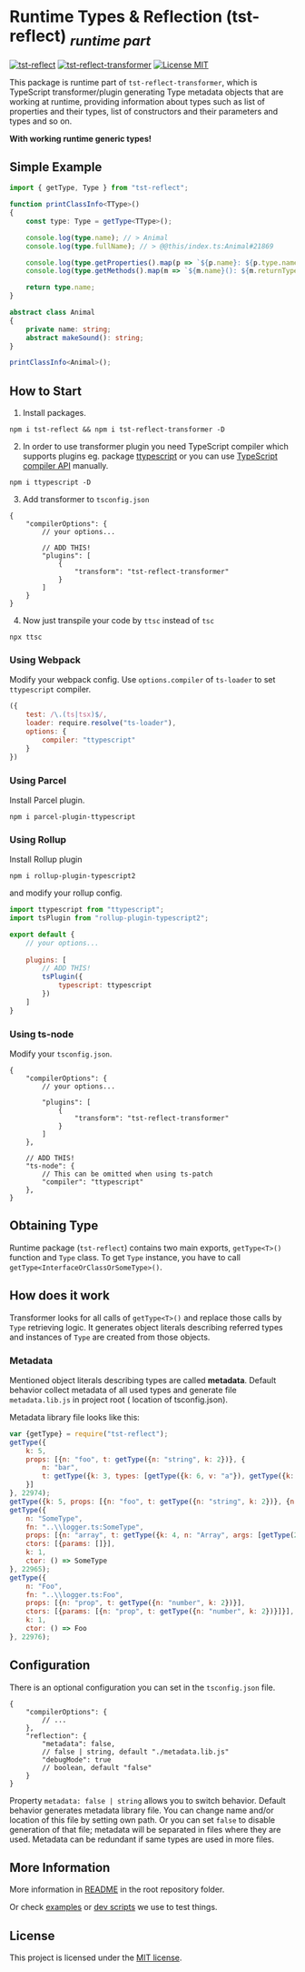 <h1>Runtime Types & Reflection (tst-reflect) <sub><i>runtime part</i></sub></h1>

[![tst-reflect](https://img.shields.io/npm/v/tst-reflect.svg?color=brightgreen&style=flat-square&logo=npm&label=tst-reflect)](https://www.npmjs.com/package/tst-reflect)
[![tst-reflect-transformer](https://img.shields.io/npm/v/tst-reflect-transformer.svg?color=brightgreen&style=flat-square&logo=npm&label=tst-reflect-transformer)](https://www.npmjs.com/package/tst-reflect-transformer)
[![License MIT](https://img.shields.io/badge/License-MIT-brightgreen?style=flat-square)](https://opensource.org/licenses/MIT)

This package is runtime part of `tst-reflect-transformer`, which is TypeScript transformer/plugin generating Type metadata objects that are working at runtime, providing
information about types such as list of properties and their types, list of constructors and their parameters and types and so on.

**With working runtime generic types!**

## Simple Example

```typescript
import { getType, Type } from "tst-reflect";

function printClassInfo<TType>()
{
    const type: Type = getType<TType>();

    console.log(type.name); // > Animal
    console.log(type.fullName); // > @@this/index.ts:Animal#21869

    console.log(type.getProperties().map(p => `${p.name}: ${p.type.name}`).join("\n")); // > name: string
    console.log(type.getMethods().map(m => `${m.name}(): ${m.returnType.name}`).join("\n")); // > makeSound(): string

    return type.name;
}

abstract class Animal
{
    private name: string;
    abstract makeSound(): string;
}

printClassInfo<Animal>();
```

## How to Start

1. Install packages.
```
npm i tst-reflect && npm i tst-reflect-transformer -D
```


2. In order to use transformer plugin you need TypeScript compiler which supports plugins eg. package [ttypescript](https://www.npmjs.com/package/ttypescript) or you can use [TypeScript compiler API](https://github.com/Microsoft/TypeScript/wiki/Using-the-Compiler-API) manually.
```
npm i ttypescript -D
```


3. Add transformer to `tsconfig.json`
```json5
{
    "compilerOptions": {
        // your options...

        // ADD THIS!
        "plugins": [
            {
                "transform": "tst-reflect-transformer"
            }
        ]
    }
}
```
4. Now just transpile your code by `ttsc` instead of `tsc`
```
npx ttsc
```

### Using Webpack
Modify your webpack config. Use `options.compiler` of `ts-loader` to set `ttypescript` compiler.
```javascript
({
    test: /\.(ts|tsx)$/,
    loader: require.resolve("ts-loader"),
    options: {
        compiler: "ttypescript"
    }
})
```

### Using Parcel
Install Parcel plugin.
```
npm i parcel-plugin-ttypescript
```

### Using Rollup
Install Rollup plugin
```
npm i rollup-plugin-typescript2
```
and modify your rollup config.
```javascript
import ttypescript from "ttypescript";
import tsPlugin from "rollup-plugin-typescript2";

export default {
    // your options...
    
    plugins: [
        // ADD THIS!
        tsPlugin({
            typescript: ttypescript
        })
    ]
}
```

### Using ts-node
Modify your `tsconfig.json`.
```json5
{
    "compilerOptions": {
        // your options...

        "plugins": [
            {
                "transform": "tst-reflect-transformer"
            }
        ]
    },
    
    // ADD THIS!
    "ts-node": {
        // This can be omitted when using ts-patch
        "compiler": "ttypescript"
    },
}
```

## Obtaining Type

Runtime package (`tst-reflect`) contains two main exports, `getType<T>()` function and `Type` class. To get `Type` instance, you have to call `getType<InterfaceOrClassOrSomeType>()`.

## How does it work

Transformer looks for all calls of `getType<T>()` and replace those calls by `Type` retrieving logic. It generates object literals describing referred types and instances of `Type`
are created from those objects.

### Metadata

Mentioned object literals describing types are called **metadata**. Default behavior collect metadata of all used types and generate file `metadata.lib.js` in project root (
location of tsconfig.json).

Metadata library file looks like this:

```javascript
var {getType} = require("tst-reflect");
getType({
    k: 5,
    props: [{n: "foo", t: getType({n: "string", k: 2})}, {
        n: "bar",
        t: getType({k: 3, types: [getType({k: 6, v: "a"}), getType({k: 6, v: "b"})], union: true, inter: false})
    }]
}, 22974);
getType({k: 5, props: [{n: "foo", t: getType({n: "string", k: 2})}, {n: "bar", t: getType({n: "string", k: 2})}]}, 22969);
getType({
    n: "SomeType",
    fn: "..\\logger.ts:SomeType",
    props: [{n: "array", t: getType({k: 4, n: "Array", args: [getType(22969)]})}],
    ctors: [{params: []}],
    k: 1,
    ctor: () => SomeType
}, 22965);
getType({
    n: "Foo",
    fn: "..\\logger.ts:Foo",
    props: [{n: "prop", t: getType({n: "number", k: 2})}],
    ctors: [{params: [{n: "prop", t: getType({n: "number", k: 2})}]}],
    k: 1,
    ctor: () => Foo
}, 22976);
```

## Configuration

There is an optional configuration you can set in the `tsconfig.json` file.

```json5
{
    "compilerOptions": {
        // ...
    },
    "reflection": {
        "metadata": false,
        // false | string, default "./metadata.lib.js"
        "debugMode": true
        // boolean, default "false"
    }
}
```

Property `metadata: false | string` allows you to switch behavior. Default behavior generates metadata library file. You can change name and/or location of this file by setting own path. Or you can
set `false` to disable generation of that file; metadata will be separated in files where they are used. Metadata can be redundant if same types are used in more files.


## More Information

More information in [README](https://github.com/Hookyns/ts-reflection) in the root repository folder.

Or check [examples](https://github.com/Hookyns/ts-reflection/tree/main/examples)
or [dev scripts](https://github.com/Hookyns/ts-reflection/tree/main/dev) we use to test things.

## License
This project is licensed under the [MIT license](./LICENSE).